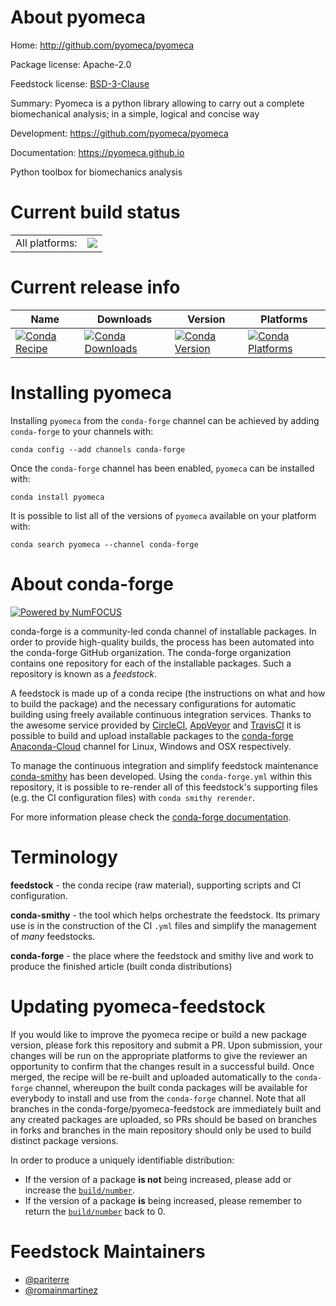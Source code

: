About pyomeca
=============

Home: http://github.com/pyomeca/pyomeca

Package license: Apache-2.0

Feedstock license: [BSD-3-Clause](https://github.com/conda-forge/pyomeca-feedstock/blob/master/LICENSE.txt)

Summary: Pyomeca is a python library allowing to carry out a complete biomechanical analysis; in a simple, logical and concise way

Development: https://github.com/pyomeca/pyomeca

Documentation: https://pyomeca.github.io

Python toolbox for biomechanics analysis


Current build status
====================


<table><tr><td>All platforms:</td>
    <td>
      <a href="https://dev.azure.com/conda-forge/feedstock-builds/_build/latest?definitionId=6828&branchName=master">
        <img src="https://dev.azure.com/conda-forge/feedstock-builds/_apis/build/status/pyomeca-feedstock?branchName=master">
      </a>
    </td>
  </tr>
</table>

Current release info
====================

| Name | Downloads | Version | Platforms |
| --- | --- | --- | --- |
| [![Conda Recipe](https://img.shields.io/badge/recipe-pyomeca-green.svg)](https://anaconda.org/conda-forge/pyomeca) | [![Conda Downloads](https://img.shields.io/conda/dn/conda-forge/pyomeca.svg)](https://anaconda.org/conda-forge/pyomeca) | [![Conda Version](https://img.shields.io/conda/vn/conda-forge/pyomeca.svg)](https://anaconda.org/conda-forge/pyomeca) | [![Conda Platforms](https://img.shields.io/conda/pn/conda-forge/pyomeca.svg)](https://anaconda.org/conda-forge/pyomeca) |

Installing pyomeca
==================

Installing `pyomeca` from the `conda-forge` channel can be achieved by adding `conda-forge` to your channels with:

```
conda config --add channels conda-forge
```

Once the `conda-forge` channel has been enabled, `pyomeca` can be installed with:

```
conda install pyomeca
```

It is possible to list all of the versions of `pyomeca` available on your platform with:

```
conda search pyomeca --channel conda-forge
```


About conda-forge
=================

[![Powered by NumFOCUS](https://img.shields.io/badge/powered%20by-NumFOCUS-orange.svg?style=flat&colorA=E1523D&colorB=007D8A)](http://numfocus.org)

conda-forge is a community-led conda channel of installable packages.
In order to provide high-quality builds, the process has been automated into the
conda-forge GitHub organization. The conda-forge organization contains one repository
for each of the installable packages. Such a repository is known as a *feedstock*.

A feedstock is made up of a conda recipe (the instructions on what and how to build
the package) and the necessary configurations for automatic building using freely
available continuous integration services. Thanks to the awesome service provided by
[CircleCI](https://circleci.com/), [AppVeyor](https://www.appveyor.com/)
and [TravisCI](https://travis-ci.com/) it is possible to build and upload installable
packages to the [conda-forge](https://anaconda.org/conda-forge)
[Anaconda-Cloud](https://anaconda.org/) channel for Linux, Windows and OSX respectively.

To manage the continuous integration and simplify feedstock maintenance
[conda-smithy](https://github.com/conda-forge/conda-smithy) has been developed.
Using the ``conda-forge.yml`` within this repository, it is possible to re-render all of
this feedstock's supporting files (e.g. the CI configuration files) with ``conda smithy rerender``.

For more information please check the [conda-forge documentation](https://conda-forge.org/docs/).

Terminology
===========

**feedstock** - the conda recipe (raw material), supporting scripts and CI configuration.

**conda-smithy** - the tool which helps orchestrate the feedstock.
                   Its primary use is in the construction of the CI ``.yml`` files
                   and simplify the management of *many* feedstocks.

**conda-forge** - the place where the feedstock and smithy live and work to
                  produce the finished article (built conda distributions)


Updating pyomeca-feedstock
==========================

If you would like to improve the pyomeca recipe or build a new
package version, please fork this repository and submit a PR. Upon submission,
your changes will be run on the appropriate platforms to give the reviewer an
opportunity to confirm that the changes result in a successful build. Once
merged, the recipe will be re-built and uploaded automatically to the
`conda-forge` channel, whereupon the built conda packages will be available for
everybody to install and use from the `conda-forge` channel.
Note that all branches in the conda-forge/pyomeca-feedstock are
immediately built and any created packages are uploaded, so PRs should be based
on branches in forks and branches in the main repository should only be used to
build distinct package versions.

In order to produce a uniquely identifiable distribution:
 * If the version of a package **is not** being increased, please add or increase
   the [``build/number``](https://conda.io/docs/user-guide/tasks/build-packages/define-metadata.html#build-number-and-string).
 * If the version of a package **is** being increased, please remember to return
   the [``build/number``](https://conda.io/docs/user-guide/tasks/build-packages/define-metadata.html#build-number-and-string)
   back to 0.

Feedstock Maintainers
=====================

* [@pariterre](https://github.com/pariterre/)
* [@romainmartinez](https://github.com/romainmartinez/)

